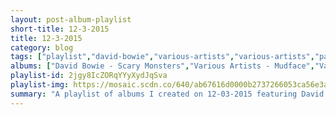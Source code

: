 ```yaml
---
layout: post-album-playlist
short-title: 12-3-2015
title: 12-3-2015
category: blog
tags: ["playlist","david-bowie","various-artists","various-artists","paul-clayton,-jean-ritchie,-richard-chase","various-artists","guy-carawan","sum-41","various-artists"]
albums: ["David Bowie - Scary Monsters","Various Artists - Mudface","Various Artists - The Civil War (Original Soundtrack Recording)","Paul Clayton, Jean Ritchie, Richard Chase - American Songs Of Revolutionary Times (Digitally Remastered)","Various Artists - Courtin's A Pleasure","Guy Carawan - This Little Light of Mine","Sum 41 - Screaming Bloody Murder","Various Artists - Thank Me Later"]
playlist-id: 2jgy8IcZORqYYyXydJqSva
playlist-img: https://mosaic.scdn.co/640/ab67616d0000b2737266053ca56e3a20498b0db1ab67616d0000b273af874be60e38954b341d96f0ab67616d0000b273b62b49cec67e610f6f3d1221ab67616d0000b273e5938409e3e19e4828671add
summary: "A playlist of albums I created on 12-03-2015 featuring David Bowie, Various Artists, Various Artists, Paul Clayton, Jean Ritchie, Richard Chase, Various Artists, Guy Carawan, Sum 41, and Various Artists."
---
```

